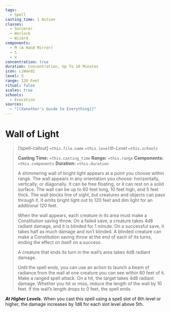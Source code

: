 ```yaml
---
tags:
  - Spell
casting_time: 1 Action
classes:
  - Sorcerer
  - Warlock
  - Wizard
components:
  - M (A Hand Mirror)
  - S
  - V
concentration: true
duration: Concentration, Up To 10 Minutes
icon: LiWand2
level: 5
range: 120 Feet
ritual: false
scales: true
schools:
  - Evocation
sources:
  - "[[Xanathar's Guide to Everything]]"
---
```


# Wall of Light

>[!spell-callout] `=this.file.name`
>*`=this.level`th-Level `=this.schools`*
>
>**Casting Time:** `=this.casting_time`
>**Range:** `=this.range`
>**Components:** `=this.components`
>**Duration:** `=this.duration`
>
>A shimmering wall of bright light appears at a point you choose within range. The wall appears in any orientation you choose: horizontally, vertically, or diagonally. It can be free floating, or it can rest on a solid surface. The wall can be up to 60 feet long, 10 feet high, and 5 feet thick. The wall blocks line of sight, but creatures and objects can pass through it. It emits bright light out to 120 feet and dim light for an additional 120 feet.
>
>When the wall appears, each creature in its area must make a Constitution saving throw. On a failed save, a creature takes 4d8 radiant damage, and it is blinded for 1 minute. On a successful save, it takes half as much damage and isn’t blinded. A blinded creature can make a Constitution saving throw at the end of each of its turns, ending the effect on itself on a success.
>
>A creature that ends its turn in the wall’s area takes 4d8 radiant damage.
>
>Until the spell ends, you can use an action to launch a beam of radiance from the wall at one creature you can see within 60 feet of it. Make a ranged spell attack. On a hit, the target takes 4d8 radiant damage. Whether you hit or miss, reduce the length of the wall by 10 feet. If the wall’s length drops to 0 feet, the spell ends.
>
>
***At Higher Levels.*** When you cast this spell using a spell slot of 6th level or higher, the damage increases by 1d8 for each slot level above 5th.
